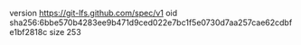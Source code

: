 version https://git-lfs.github.com/spec/v1
oid sha256:6bbe570b4283ee9b471d9ced022e7bc1f5e0730d7aa257cae62cdbfe1bf2818c
size 253
